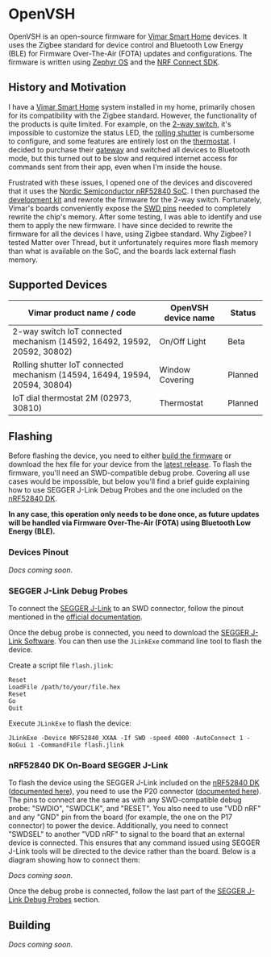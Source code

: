 # OpenVSH

OpenVSH is an open-source firmware for [Vimar Smart Home](https://www.vimar.com/en/int/smart-home-15487122.html) devices. It uses the Zigbee standard for device control and Bluetooth Low Energy (BLE) for Firmware Over-The-Air (FOTA) updates and configurations. The firmware is written using [Zephyr OS](https://docs.zephyrproject.org/latest/introduction/index.html) and the [NRF Connect SDK](https://docs.nordicsemi.com/bundle/ncs-latest/page/nrf/index.html).

## History and Motivation

I have a [Vimar Smart Home](https://www.vimar.com/en/int/smart-home-15487122.html) system installed in my home, primarily chosen for its compatibility with the Zigbee standard. However, the functionality of the products is quite limited. For example, on the [2-way switch](https://www.vimar.com/en/int/catalog/product/index/code/19592.0), it's impossible to customize the status LED, the [rolling shutter](https://www.vimar.com/en/int/catalog/product/index/code/19594.0) is cumbersome to configure, and some features are entirely lost on the [thermostat](https://www.vimar.com/en/int/catalog/product/index/code/02973.B). I decided to purchase their [gateway](https://www.vimar.com/en/int/catalog/product/index/code/19597.B) and switched all devices to Bluetooth mode, but this turned out to be slow and required internet access for commands sent from their app, even when I'm inside the house.

Frustrated with these issues, I opened one of the devices and discovered that it uses the [Nordic Semiconductor nRF52840 SoC](https://www.nordicsemi.com/Products/nRF52840). I then purchased the [development kit](https://www.nordicsemi.com/Products/Development-hardware/nRF52840-DK) and rewrote the firmware for the 2-way switch. Fortunately, Vimar's boards conveniently expose the [SWD pins](https://wiki.segger.com/Target_Interface_SWD) needed to completely rewrite the chip's memory. After some testing, I was able to identify and use them to apply the new firmware. I have since decided to rewrite the firmware for all the devices I have, using Zigbee standard. Why Zigbee? I tested Matter over Thread, but it unfortunately requires more flash memory than what is available on the SoC, and the boards lack external flash memory.

## Supported Devices

| Vimar product name / code                                                   | OpenVSH device name | Status  |
| --------------------------------------------------------------------------- | ------------------- | ------- |
| 2-way switch IoT connected mechanism (14592, 16492, 19592, 20592, 30802)    | On/Off Light        | Beta    |
| Rolling shutter IoT connected mechanism (14594, 16494, 19594, 20594, 30804) | Window Covering     | Planned |
| IoT dial thermostat 2M (02973, 30810)                                       | Thermostat          | Planned |

## Flashing

Before flashing the device, you need to either [build the firmware](#building) or download the hex file for your device from the [latest release](https://github.com/alessiodionisi/openvsh/releases/latest). To flash the firmware, you'll need an SWD-compatible debug probe. Covering all use cases would be impossible, but below you'll find a brief guide explaining how to use SEGGER J-Link Debug Probes and the one included on the [nRF52840 DK](https://www.nordicsemi.com/Products/Development-hardware/nRF52840-DK).

**In any case, this operation only needs to be done once, as future updates will be handled via Firmware Over-The-Air (FOTA) using Bluetooth Low Energy (BLE).**

### Devices Pinout

_Docs coming soon._

### SEGGER J-Link Debug Probes

To connect the [SEGGER J-Link](https://www.segger.com/products/debug-probes/j-link) to an SWD connector, follow the pinout mentioned in the [official documentation](https://www.segger.com/products/debug-probes/j-link/technology/interface-description/#swd-and-swo-also-called-swv-compatibility).

Once the debug probe is connected, you need to download the [SEGGER J-Link Software](https://www.segger.com/downloads/jlink). You can then use the `JLinkExe` command line tool to flash the device.

Create a script file `flash.jlink`:

```
Reset
LoadFile /path/to/your/file.hex
Reset
Go
Quit
```

Execute `JLinkExe` to flash the device:

```
JLinkExe -Device NRF52840_XXAA -If SWD -speed 4000 -AutoConnect 1 -NoGui 1 -CommandFile flash.jlink
```

### nRF52840 DK On-Board SEGGER J-Link

To flash the device using the SEGGER J-Link included on the [nRF52840 DK](https://www.nordicsemi.com/Products/Development-hardware/nRF52840-DK) ([documented here](https://docs.nordicsemi.com/bundle/ncs-latest/page/zephyr/develop/flash_debug/nordic_segger.html)), you need to use the P20 connector ([documented here](https://docs.nordicsemi.com/bundle/ug_nrf52840_dk/page/UG/dk/ext_programming_support.html)). The pins to connect are the same as with any SWD-compatible debug probe: "SWDIO", "SWDCLK", and "RESET". You also need to use "VDD nRF" and any "GND" pin from the board (for example, the one on the P17 connector) to power the device. Additionally, you need to connect "SWDSEL" to another "VDD nRF" to signal to the board that an external device is connected. This ensures that any command issued using SEGGER J-Link tools will be directed to the device rather than the board. Below is a diagram showing how to connect them:

_Docs coming soon._

Once the debug probe is connected, follow the last part of the [SEGGER J-Link Debug Probes](#segger-j-link-debug-probes) section.

## Building

_Docs coming soon._
